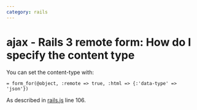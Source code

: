 ```yaml
---
category: rails
---
```

# ajax - Rails 3 remote form: How do I specify the content type

You can set the content-type with:

`= form_for(@object, :remote => true, :html => {:'data-type' => 'json'})`

As described in [rails.js](https://github.com/rails/jquery-ujs/blob/master/src/rails.js#L106) line 106.

